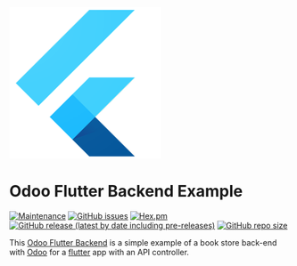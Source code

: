![In App Experience](https://github.com/3mrdevs/odoo_flutter_backend/blob/master/static/description/icon.png?raw=true)

<h1>Odoo Flutter Backend Example </h1>

[![Maintenance](https://img.shields.io/badge/Maintained%3F-yes-green.svg)](https://github.com/3mrdevs/odoo_flutter_backend/graphs/commit-activity)
[![GitHub issues](https://img.shields.io/github/issues/3mrdevs/odoo_flutter_backend)](https://github.com/3mrdevs/odoo_flutter_backend/issues)
[![Hex.pm](https://img.shields.io/hexpm/l/plug)](https://github.com/3mrdevs/odoo_flutter_backend/blob/master/LICENSE)
[![GitHub release (latest by date including pre-releases)](https://img.shields.io/github/v/release/3mrdevs/odoo_flutter_backend?include_prereleases)](https://github.com/3mrdevs/odoo_flutter_backend/releases/tag/master)
[![GitHub repo size](https://img.shields.io/github/repo-size/3mrdevs/odoo_flutter_backend)](https://github.com/3mrdevs/odoo_flutter_backend)

<p>
This <a href="https://github.com/3mrdevs/odoo_flutter_backend">Odoo Flutter Backend</a> is a simple example of a book store back-end with <a href="https://www.odoo.com">Odoo</a> for a <a href="https://www.flutter.dev">flutter</a> app with an API controller.
</p>